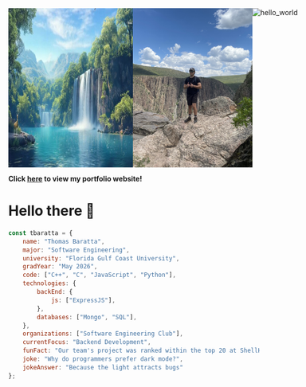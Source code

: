 <div style="display: flex; justify-content: space-around;">
  <img src="https://raw.githubusercontent.com/tbaratta/tbaratta/main/images/nature.jpg" alt="hello_world" width="250" height="320">
  <img src="https://raw.githubusercontent.com/tbaratta/tbaratta/main/images/IMG_2110.jpeg" alt="hello_world" width="250" height="320">
  <img src="https://raw.githubusercontent.com/tbaratta/tbaratta/main/images/IMG_0864.jpeg" alt="hello_world" width="250" height="320">
</div>

**Click [here](https://tbaratta.github.io/personal-website/) to view my portfolio website!**


# Hello there 👋
```javascript
const tbaratta = {
    name: "Thomas Baratta",
    major: "Software Engineering",
    university: "Florida Gulf Coast University",
    gradYear: "May 2026",
    code: ["C++", "C", "JavaScript", "Python"],
    technologies: {
        backEnd: {
            js: ["ExpressJS"],
        },
        databases: ["Mongo", "SQL"],
    },
    organizations: ["Software Engineering Club"],
    currentFocus: "Backend Development",
    funFact: "Our team's project was ranked within the top 20 at ShellHacks 2024",
    joke: "Why do programmers prefer dark mode?",
    jokeAnswer: "Because the light attracts bugs"
};
```



